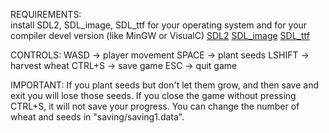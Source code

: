REQUIREMENTS:<br>
install SDL2, SDL_image, SDL_ttf for your operating system and for your compiler devel version (like MinGW or VisualC)
<a href=https://github.com/libsdl-org/SDL/releases/tag/release-2.30.3>SDL2</a>
<a href=https://github.com/libsdl-org/SDL_image/releases/tag/release-2.8.2>SDL_image</a>
<a href=https://github.com/libsdl-org/SDL_ttf/releases/tag/release-2.22.0>SDL_ttf</a>

CONTROLS:
WASD -> player movement
SPACE -> plant seeds
LSHIFT -> harvest wheat
CTRL+S -> save game
ESC -> quit game

IMPORTANT:
If you plant seeds but don't let them grow, and then save and exit you will lose those seeds.
If you close the game without pressing CTRL+S, it will not save your progress.
You can change the number of wheat and seeds in "saving/saving1.data".
